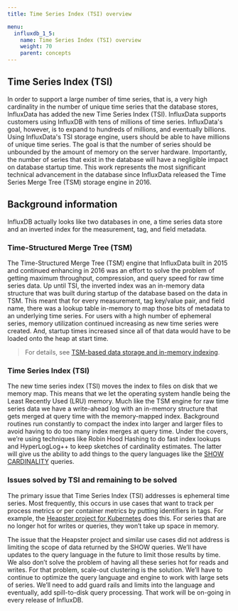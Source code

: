 ```yaml
---
title: Time Series Index (TSI) overview

menu:
  influxdb_1_5:
    name: Time Series Index (TSI) overview
    weight: 70
    parent: concepts
---
```


## Time Series Index (TSI)

In order to support a large number of time series, that is, a very high cardinality in the number of unique time series that the database stores, InfluxData has added the new Time Series Index (TSI).
InfluxData supports customers using InfluxDB with tens of millions of time series.
InfluxData's goal, however, is to expand to hundreds of millions, and eventually billions.
Using InfluxData's TSI storage engine, users should be able to have millions of unique time series.
The goal is that the number of series should be unbounded by the amount of memory on the server hardware.
Importantly, the number of series that exist in the database will have a negligible impact on database startup time.
This work represents the most significant technical advancement in the database since InfluxData released the Time Series Merge Tree (TSM) storage engine in 2016.

## Background information

InfluxDB actually looks like two databases in one, a time series data store and an inverted index for the measurement, tag, and field metadata.

### Time-Structured Merge Tree (TSM)

The Time-Structured Merge Tree (TSM) engine that InfluxData built in 2015 and continued enhancing in 2016 was an effort to solve the problem of getting maximum throughput, compression, and query speed for raw time series data.
Up until TSI, the inverted index was an in-memory data structure that was built during startup of the database based on the data in TSM.
This meant that for every measurement, tag key/value pair, and field name, there was a lookup table in-memory to map those bits of metadata to an underlying time series.
For users with a high number of ephemeral series, memory utilization continued increasing as new time series were created.
And, startup times increased since all of that data would have to be loaded onto the heap at start time.

> For details, see [TSM-based data storage and in-memory indexing](/influxdb/v1.5/concepts/storage_engine/).

### Time Series Index (TSI)

The new time series index (TSI) moves the index to files on disk that we memory map.
This means that we let the operating system handle being the Least Recently Used (LRU) memory.
Much like the TSM engine for raw time series data we have a write-ahead log with an in-memory structure that gets merged at query time with the memory-mapped index.
Background routines run constantly to compact the index into larger and larger files to avoid having to do too many index merges at query time.
Under the covers, we’re using techniques like Robin Hood Hashing to do fast index lookups and HyperLogLog++ to keep sketches of cardinality estimates.
The latter will give us the ability to add things to the query languages like the [SHOW CARDINALITY](/influxdb/v1.5/query_language/spec#show-cardinality) queries.

### Issues solved by TSI and remaining to be solved

The primary issue that Time Series Index (TSI) addresses is ephemeral time series. Most frequently, this occurs in use cases that want to track per process metrics or per container metrics by putting identifiers in tags. For example, the [Heapster project for Kubernetes](https://github.com/kubernetes/heapster) does this. For series that are no longer hot for writes or queries, they won’t take up space in memory.

The issue that the Heapster project and similar use cases did not address is limiting the scope of data returned by the SHOW queries. We’ll have updates to the query language in the future to limit those results by time. We also don’t solve the problem of having all these series hot for reads and writes. For that problem, scale-out clustering is the solution. We’ll have to continue to optimize the query language and engine to work with large sets of series. We’ll need to add guard rails and limits into the language and eventually, add spill-to-disk query processing. That work will be on-going in every release of InfluxDB.
